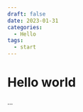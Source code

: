 ```yaml
---
draft: false 
date: 2023-01-31
categories:
  - Hello
tags:
  - start
---
```


# Hello world

...
